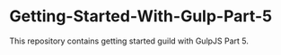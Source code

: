 # Getting-Started-With-Gulp-Part-5
This repository contains getting started guild with GulpJS Part 5.
